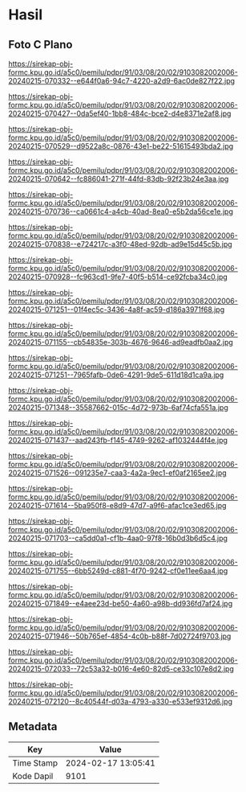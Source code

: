 # Hasil

## Foto C Plano

https://sirekap-obj-formc.kpu.go.id/a5c0/pemilu/pdpr/91/03/08/20/02/9103082002006-20240215-070332--e644f0a6-94c7-4220-a2d9-6ac0de827f22.jpg

https://sirekap-obj-formc.kpu.go.id/a5c0/pemilu/pdpr/91/03/08/20/02/9103082002006-20240215-070427--0da5ef40-1bb8-484c-bce2-d4e8371e2af8.jpg

https://sirekap-obj-formc.kpu.go.id/a5c0/pemilu/pdpr/91/03/08/20/02/9103082002006-20240215-070529--d9522a8c-0876-43e1-be22-51615493bda2.jpg

https://sirekap-obj-formc.kpu.go.id/a5c0/pemilu/pdpr/91/03/08/20/02/9103082002006-20240215-070642--fc886041-271f-44fd-83db-92f23b24e3aa.jpg

https://sirekap-obj-formc.kpu.go.id/a5c0/pemilu/pdpr/91/03/08/20/02/9103082002006-20240215-070736--ca0661c4-a4cb-40ad-8ea0-e5b2da56ce1e.jpg

https://sirekap-obj-formc.kpu.go.id/a5c0/pemilu/pdpr/91/03/08/20/02/9103082002006-20240215-070838--e724217c-a3f0-48ed-92db-ad9e15d45c5b.jpg

https://sirekap-obj-formc.kpu.go.id/a5c0/pemilu/pdpr/91/03/08/20/02/9103082002006-20240215-070928--fc963cd1-9fe7-40f5-b514-ce92fcba34c0.jpg

https://sirekap-obj-formc.kpu.go.id/a5c0/pemilu/pdpr/91/03/08/20/02/9103082002006-20240215-071251--01f4ec5c-3436-4a8f-ac59-d186a3971f68.jpg

https://sirekap-obj-formc.kpu.go.id/a5c0/pemilu/pdpr/91/03/08/20/02/9103082002006-20240215-071155--cb54835e-303b-4676-9646-ad9eadfb0aa2.jpg

https://sirekap-obj-formc.kpu.go.id/a5c0/pemilu/pdpr/91/03/08/20/02/9103082002006-20240215-071251--7965fafb-0de6-4291-9de5-611d18d1ca9a.jpg

https://sirekap-obj-formc.kpu.go.id/a5c0/pemilu/pdpr/91/03/08/20/02/9103082002006-20240215-071348--35587662-015c-4d72-973b-6af74cfa551a.jpg

https://sirekap-obj-formc.kpu.go.id/a5c0/pemilu/pdpr/91/03/08/20/02/9103082002006-20240215-071437--aad243fb-f145-4749-9262-af1032444f4e.jpg

https://sirekap-obj-formc.kpu.go.id/a5c0/pemilu/pdpr/91/03/08/20/02/9103082002006-20240215-071526--091235e7-caa3-4a2a-9ec1-ef0af2165ee2.jpg

https://sirekap-obj-formc.kpu.go.id/a5c0/pemilu/pdpr/91/03/08/20/02/9103082002006-20240215-071614--5ba950f8-e8d9-47d7-a9f6-afac1ce3ed65.jpg

https://sirekap-obj-formc.kpu.go.id/a5c0/pemilu/pdpr/91/03/08/20/02/9103082002006-20240215-071703--ca5dd0a1-cf1b-4aa0-97f8-16b0d3b6d5c4.jpg

https://sirekap-obj-formc.kpu.go.id/a5c0/pemilu/pdpr/91/03/08/20/02/9103082002006-20240215-071755--6bb5249d-c881-4f70-9242-cf0e11ee6aa4.jpg

https://sirekap-obj-formc.kpu.go.id/a5c0/pemilu/pdpr/91/03/08/20/02/9103082002006-20240215-071849--e4aee23d-be50-4a60-a98b-dd936fd7af24.jpg

https://sirekap-obj-formc.kpu.go.id/a5c0/pemilu/pdpr/91/03/08/20/02/9103082002006-20240215-071946--50b765ef-4854-4c0b-b88f-7d02724f9703.jpg

https://sirekap-obj-formc.kpu.go.id/a5c0/pemilu/pdpr/91/03/08/20/02/9103082002006-20240215-072033--72c53a32-b016-4e60-82d5-ce33c107e8d2.jpg

https://sirekap-obj-formc.kpu.go.id/a5c0/pemilu/pdpr/91/03/08/20/02/9103082002006-20240215-072120--8c40544f-d03a-4793-a330-e533ef9312d6.jpg


## Metadata

| Key        | Value               |
| ---------- | ------------------- |
| Time Stamp | 2024-02-17 13:05:41 |
| Kode Dapil | 9101                |



